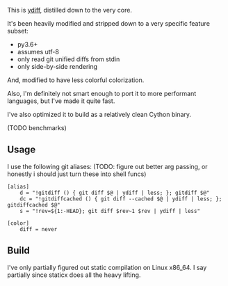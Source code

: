 This is [ydiff](https://github.com/ymattw/ydiff), distilled down to the very core.

It's been heavily modified and stripped down to a very specific feature subset:

- py3.6+
- assumes utf-8
- only read git unified diffs from stdin
- only side-by-side rendering

And, modified to have less colorful colorization.

Also, I'm definitely not smart enough to port it to more performant languages,
but I've made it quite fast.

I've also optimized it to build as a relatively clean Cython binary.

(TODO benchmarks)


## Usage

I use the following git aliases:
(TODO: figure out better arg passing, or honestly i should just turn these into shell funcs)

	[alias]
        d = "!gitdiff () { git diff $@ | ydiff | less; }; gitdiff $@"
        dc = "!gitdiffcached () { git diff --cached $@ | ydiff | less; }; gitdiffcached $@"
	    s = "!rev=${1:-HEAD}; git diff $rev~1 $rev | ydiff | less"

	[color]
		diff = never


## Build

I've only partially figured out static compilation on Linux x86_64.
I say partially since staticx does all the heavy lifting.
